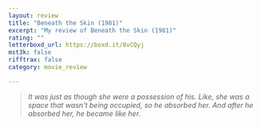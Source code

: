 ```yaml
---
layout: review
title: "Beneath the Skin (1981)"
excerpt: "My review of Beneath the Skin (1981)"
rating: ""
letterboxd_url: https://boxd.it/8vCQyj
mst3k: false
rifftrax: false
category: movie_review

---
```


<blockquote><i>It was just as though she were a possession of his. Like, she was a space that wasn't being occupied, so he absorbed her. And after he absorbed her, he became like her.</i></blockquote>
